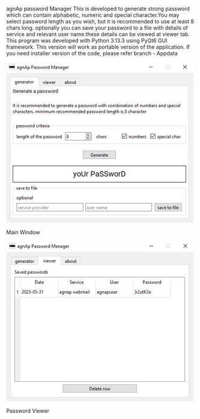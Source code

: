 agnAp password Manager
This is developed to generate strong password which can contain alphabetic, numeric and special character.You may select password length as you wish, but it is recommended to use at least 8 chars long.
optionally you can save your password to a file with details of service and relevant user name.these details can be viewed at viewer tab.
This program was developed with Python 3.13.3 using PyQt6 GUI framework.
This version will work as portable version of the application.
If you need installer version of the code, please refer branch - Appdata

![screenshot of the main window](Assets/mainwindow.PNG)

Main Window

![screenshot of the password_table](Assets/password_table.PNG)

Password Viewer
